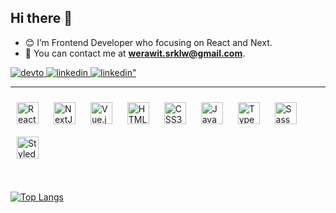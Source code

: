 ## Hi there 👋
- 😊 I’m Frontend Developer who focusing on React and Next.
- 🍔 You can contact me at **werawit.srklw@gmail.com**.

<div>
  <a href="https://werawit-portfolio.vercel.app" target="_blank">
    <img src=https://img.shields.io/badge/Portfolio-%23000000.svg?style=for-the-badge&logo=firefox&logoColor=#FF7139" alt="devto" />
  </a>
  <a href="https://linkedin.com/in/werawit-sirakunwat-64a738231/" target="_blank">
    <img src="https://img.shields.io/badge/linkedin-%231E77B5.svg?&style=for-the-badge&logo=linkedin&logoColor=white" alt="linkedin" />
  </a>
  <a href="https://www.youtube.com/@nawanawes2731" target="_blank">
    <img src="https://img.shields.io/badge/YouTube-red?style=for-the-badge&logo=youtube&logoColor=white" alt=linkedin" />
  </a>
</div>

***

<div style="margin-bottom: 12px;">
  <div>
    <a href="https://reactjs.org/" target="_blank"><img style="margin: 10px" src="https://profilinator.rishav.dev/skills-assets/react-original-wordmark.svg" alt="React" height="35" /></a>  
    <a href="https://nextjs.org/" target="_blank"><img style="margin: 10px" src="https://profilinator.rishav.dev/skills-assets/nextjs.png" alt="NextJS" height="35" /></a>  
    <a href="https://vuejs.org/" target="_blank"><img style="margin: 10px" src="https://profilinator.rishav.dev/skills-assets/vuejs-original-wordmark.svg" alt="Vue.js" height="35" /></a>
     <a href="https://en.wikipedia.org/wiki/HTML5" target="_blank"><img style="margin: 10px" src="https://profilinator.rishav.dev/skills-assets/html5-original-wordmark.svg" alt="HTML5" height="35" /></a>  
    <a href="https://www.w3schools.com/css/" target="_blank"><img style="margin: 10px" src="https://profilinator.rishav.dev/skills-assets/css3-original-wordmark.svg" alt="CSS3" height="35" /></a>  
    <a href="https://www.javascript.com/" target="_blank"><img style="margin: 10px" src="https://profilinator.rishav.dev/skills-assets/javascript-original.svg" alt="JavaScript" height="35" /></a>  
    <a href="https://www.typescriptlang.org/" target="_blank"><img style="margin: 10px" src="https://profilinator.rishav.dev/skills-assets/typescript-original.svg" alt="TypeScript" height="35" /></a>  
    <a href="https://sass-lang.com/" target="_blank"><img style="margin: 10px" src="https://profilinator.rishav.dev/skills-assets/sass-original.svg" alt="Sass" height="35" /></a>  
    <a href="https://styled-components.com/" target="_blank"><img style="margin: 10px" src="https://profilinator.rishav.dev/skills-assets/styled-components.png" alt="Styled Components" height="35" /></a> 
  </div>
</div>

<br />

<!-- ### [Portfolio Website](http://werawit-portfolio.vercel.app/) -->

[![Top Langs](https://github-readme-stats.vercel.app/api/top-langs/?username=Pansther&hide=css,vhdl&layout=compact)](https://github.com/anuraghazra/github-readme-stats)

<!--
**Pansther/Pansther** is a ✨ _special_ ✨ repository because its `README.md` (this file) appears on your GitHub profile.
-->

